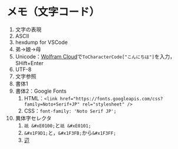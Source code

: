 # メモ（文字コード）

1. 文字の表現
1. ASCII
1. hexdump for VSCode
1. 弟→娘→母
1. Unicode：[Wolfram Cloud](https://develop.open.wolframcloud.com/app/view/newNotebook?ext=nb)で`ToCharacterCode["こんにちは"]`を入力，SHift+Enter
1. UTF-8
1. 文字参照
1. 書体1
1. 書体2：Google Fonts
    1. HTML：`<link href="https://fonts.googleapis.com/css?family=Noto+Serif+JP" rel="stylesheet" />`
    1. CSS：`font-family: 'Noto Serif JP';`
1. 異体字セレクタ
    1. `祇 &#xE0100;`と`祇 &#xE0101;`
    1. `&#x1F9D1;`と，`&#x1F3FB;`から`&#x1F3FF;`
    1. [辺](8fba-aj.html)
